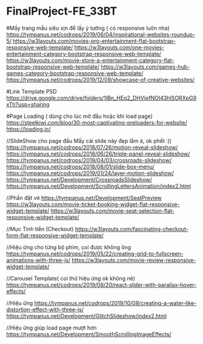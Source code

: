 # FinalProject-FE_33BT
#Mấy trang mẫu siêu xịn để lấy ý tưởng ( có responsive luôn nha)
https://tympanus.net/codrops/2019/06/04/inspirational-websites-roundup-5/
https://w3layouts.com/movies-pro-entertainment-flat-bootstrap-responsive-web-template/
https://w3layouts.com/one-movies-entertainment-category-bootstrap-responsive-web-template/
https://w3layouts.com/movie-store-a-entertainment-category-flat-bootstrap-responsive-web-template/
https://w3layouts.com/games-hub-games-category-bootstrap-responsive-web-template/
https://tympanus.net/codrops/2019/12/09/showcase-of-creative-websites/

#Link Template PSD
https://drive.google.com/drive/folders/1IBn_HEq2_DHVipfNOI43hISORXpG9xTh?usp=sharing

#Page Loading ( dùng cho lúc mở đầu hoặc khi load page)
https://steelkiwi.com/blog/30-most-captivating-preloaders-for-website/
https://loading.io/

//SlideShow cho page đầu
Mấy cái slide này đẹp lắm á, ok phết :))
https://tympanus.net/codrops/2018/07/26/motion-reveal-slideshow/
https://tympanus.net/codrops/2018/06/26/triple-panel-reveal-slideshow/
https://tympanus.net/codrops/2019/04/03/crossroads-slideshow/
https://tympanus.net/codrops/2018/08/01/slide-box-menu/
https://tympanus.net/codrops/2019/01/24/layer-motion-slideshow/
https://tympanus.net/Development/CrossroadsSlideshow/
https://tympanus.net/Development/ScrollingLettersAnimation/index2.html

//Phần đặt vé
https://tympanus.net/Development/SeatPreview
https://w3layouts.com/movie-ticket-booking-widget-flat-responsive-widget-template/
https://w3layouts.com/movie-seat-selection-flat-responsive-widget-template/

//Mục Tính tiền (Checkout)
https://w3layouts.com/fascinating-checkout-form-flat-responsive-widget-template/

//Hiệu ứng cho từng bộ phim, coi được không ông
https://tympanus.net/codrops/2019/05/22/creating-grid-to-fullscreen-animations-with-three-js/
https://w3layouts.com/movie-review-responsive-widget-template/

//Carousel Template( coi thử hiệu ứng ok không nè)
https://tympanus.net/codrops/2019/08/20/react-slider-with-parallax-hover-effects/

//Hiệu ứng
https://tympanus.net/codrops/2019/10/08/creating-a-water-like-distortion-effect-with-three-js/
https://tympanus.net/Development/GlitchSlideshow/index2.html

//Hiệu ứng giúp load page mượt hơn
https://tympanus.net/Development/SmoothScrollingImageEffects/
